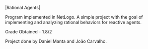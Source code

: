 |Rational Agents|

Program implemented in NetLogo. A simple project with the goal of implementing and analyzing rational behaviors for reactive agents.

Grade Obtained - 1.8/2

Project done by Daniel Manta and João Carvalho.
